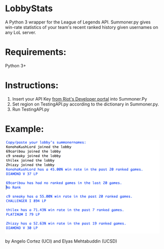 # LobbyStats
A Python 3 wrapper for the League of Legends API. Summoner.py gives win-rate statistics of your team's recent ranked history given usernames on any LoL server.

# Requirements: 
Python 3+

# Instructions:
1. Insert your API Key [from Riot's Developer portal](https://developer.riotgames.com/) into Summoner.Py 
2. Set region on TestingAPI.py according to the dictionary in Summoner.py.
3. Run TestingAPI.py

# Example: 
![alt text](https://github.com/angelotc/ShouldIDodge/blob/master/static/shouldidodge.PNG)
 
 
 by Angelo Cortez (UCI) and Elyas Mehtabuddin (UCSD)
